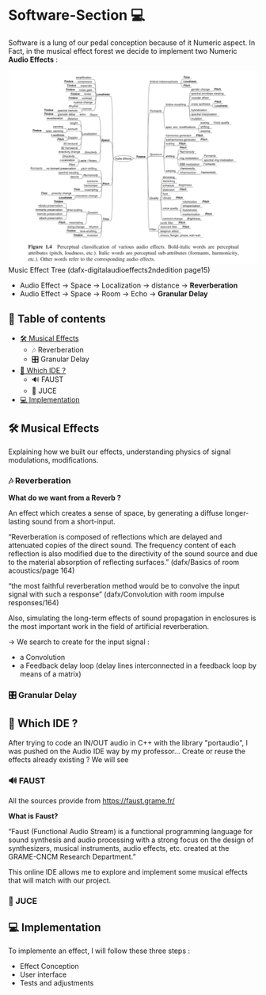 # Software-Section 💻 
Software is a lung of our pedal conception because of it Numeric aspect. In Fact, in the musical effect forest we decide to implement two Numeric **Audio Effects** : 

<img src="https://github.com/lucacros/2324_Projet2A_PedaleGuitare/blob/Software-Section/img/Musiceffecttree.png" alt="Music Effect Tree" width="1000" />
Music Effect Tree (dafx-digitalaudioeffects2ndedition page15)


- Audio Effect → Space → Localization → distance → **Reverberation**
- Audio Effect → Space → Room → Echo → **Granular Delay**


## 📖 Table of contents
- [🛠 Musical Effects](#-musical-effects)
  - 🎶 Reverberation
  - 🎛️ Granular Delay
- [🔧 Which IDE ? ](#-which-ide-?)
  - 🔊 FAUST
  - 🍋 JUCE
- [💻  Implementation](#-implementation)

## 🛠 Musical Effects

Explaining how we built our effects, understanding physics of signal modulations, modifications.

### 🎶 Reverberation

**What do we want from a Reverb ?** 

An effect which creates a sense of space, by generating a diffuse longer-lasting sound from a short-input.

“Reverberation is composed of reflections which are delayed and attenuated copies of the direct sound. The frequency content of each reflection is also modified due to the directivity of the sound source and due to the material absorption of reflecting surfaces.” (dafx/Basics of room acoustics/page 164)

“the most faithful reverberation method would be to convolve the input signal with such a response” (dafx/Convolution with room impulse responses/164)

Also, simulating the long-term effects of sound propagation in enclosures is the most important work in the field of artificial reverberation. 


→ We search to create for the input signal : 
- a Convolution
- a Feedback delay loop (delay lines interconnected in a feedback loop by means of a matrix)


### 🎛️ Granular Delay


## 🔧 Which IDE ?

After trying to code an IN/OUT audio in C++ with the library "portaudio", I was pushed on the Audio IDE way by my professor... 
Create or reuse the effects already existing ? We will see

### 🔊 FAUST

All the sources provide from https://faust.grame.fr/

**What is Faust?**

“Faust (Functional Audio Stream) is a functional programming language for sound synthesis and audio processing with a strong focus on the design of synthesizers, musical instruments, audio effects, etc. created at the GRAME-CNCM Research Department.”

This online IDE allows me to explore and implement some musical effects that will match with our project. 




### 🍋 JUCE 

## 💻  Implementation

To implemente an effect, I will follow these three steps : 

- Effect Conception
- User interface
- Tests and adjustments

<!-- 

import("stdfaust.lib");
process = 
    dm.zita_light; // stereo reverb
    
  -->


